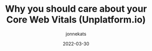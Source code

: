 ---
title:  "Why you should care about your Core Web Vitals (Unplatform.io)"
date: 2022-03-30
author: jonnekats
comments: true
image: ./images/core-web-vitals.webp
tags: [Composable]
external: true
url: https://unplatform.io/stories/why-care-about-core-web-vitals
description: "Core Web Vitals are a huge part of Google's strategy to a better, faster and more usable internet. But what are these Core Web Vitals and why should you care?"
---
